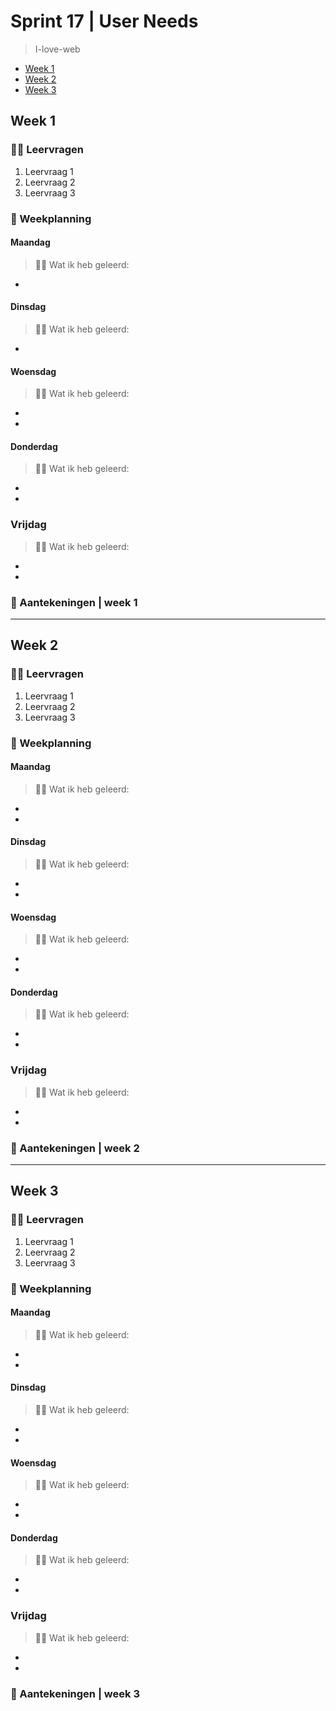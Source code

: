 # Sprint 17 | User Needs
> I-love-web
- [Week 1](https://github.com/Lmikkers/i-love-web/blob/main/sprint-17.md#week-1)
- [Week 2](https://github.com/Lmikkers/i-love-web/blob/main/sprint-17.md#week-2)
- [Week 3](https://github.com/Lmikkers/i-love-web/blob/main/sprint-17.md#week-3)

## Week 1 
### 👩‍🎓 Leervragen
1. Leervraag 1
2. Leervraag 2
3. Leervraag 3
   
### 📅 Weekplanning
#### Maandag
> 👩‍🎓 Wat ik heb geleerd:
-

#### Dinsdag
> 👩‍🎓 Wat ik heb geleerd: 
- 
#### Woensdag
> 👩‍🎓 Wat ik heb geleerd:
- 
-
#### Donderdag
> 👩‍🎓 Wat ik heb geleerd:
-
-
### Vrijdag
> 👩‍🎓 Wat ik heb geleerd:
-
-
### 📝 Aantekeningen | week 1
***
## Week 2 
### 👩‍🎓 Leervragen
1. Leervraag 1
2. Leervraag 2
3. Leervraag 3
### 📅 Weekplanning
#### Maandag
> 👩‍🎓 Wat ik heb geleerd:
-
-
#### Dinsdag
> 👩‍🎓 Wat ik heb geleerd:
-
-
#### Woensdag
> 👩‍🎓 Wat ik heb geleerd:
-
-
#### Donderdag
> 👩‍🎓 Wat ik heb geleerd:
-
-
### Vrijdag
> 👩‍🎓 Wat ik heb geleerd:
-
-
### 📝 Aantekeningen | week 2
***
## Week 3 
### 👩‍🎓 Leervragen
1. Leervraag 1
2. Leervraag 2
3. Leervraag 3
### 📅 Weekplanning
#### Maandag
> 👩‍🎓 Wat ik heb geleerd:
-
-
#### Dinsdag
> 👩‍🎓 Wat ik heb geleerd:
-
-
#### Woensdag
> 👩‍🎓 Wat ik heb geleerd:
-
-
#### Donderdag
> 👩‍🎓 Wat ik heb geleerd:
-
-
### Vrijdag
> 👩‍🎓 Wat ik heb geleerd:
-
-
### 📝 Aantekeningen | week 3
